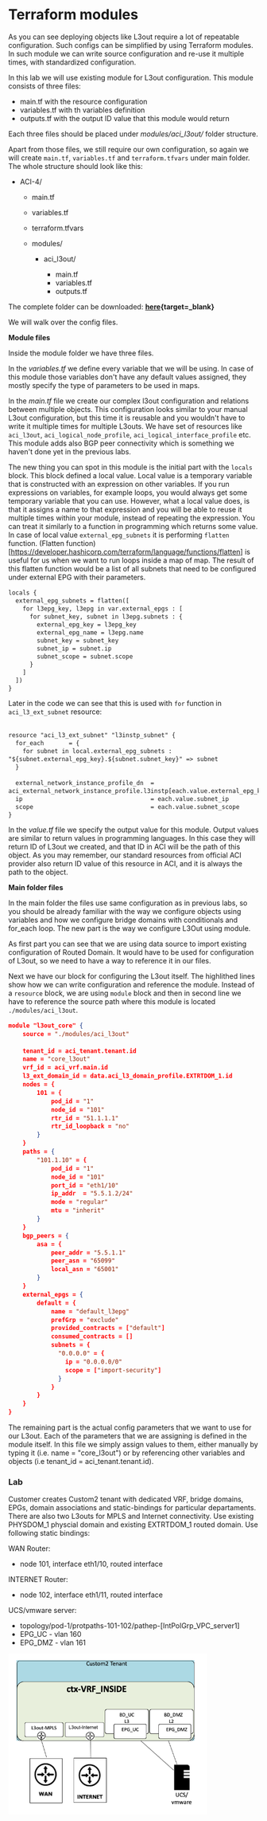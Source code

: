 # Terraform modules

As you can see deploying objects like L3out require a lot of repeatable configuration. Such configs can be simplified by using Terraform modules. In such module we can write source configuration and re-use it multiple times, with standardized configuration.

In this lab we will use existing module for L3out configuration.
This module consists of three files:

- main.tf with the resource configuration
- variables.tf with th variables definition
- outputs.tf with the output ID value that this module would return

Each three files should be placed under *modules/aci_l3out/* folder structure.

Apart from those files, we still require our own configuration, so again we will create `main.tf`, `variables.tf` and `terraform.tfvars` under main folder. The whole structure should look like this:

- ACI-4/

    - main.tf
    - variables.tf
    - terraform.tfvars
    - modules/

        - aci_l3out/

            - main.tf
            - variables.tf
            - outputs.tf

The complete folder can be downloaded: **[here](https://raw.githubusercontent.com/marcinduma/ACI-Automation/main/docs/modules-demo.zip){target=_blank}**

We will walk over the config files.

**Module files**

Inside the module folder we have three files.

In the *variables.tf* we define every variable that we will be using. In case of this module those variables don't have any default values assigned, they mostly specify the type of parameters to be used in maps.

In the *main.tf* file we create our complex l3out configuration and relations between multiple objects. This configuration looks similar to your manual L3out configuration, but this time it is reusable and you wouldn't have to write it multiple times for multiple L3outs.
We have set of resources like `aci_l3out`, `aci_logical_node_profile`, `aci_logical_interface_profile` etc. This module adds also BGP peer connectivity which is something we haven't done yet in the previous labs.

The new thing you can spot in this module is the initial part with the `locals` block. This block defined a local value. Local value is a temporary variable that is constructed with an expression on other variables. If you run expressions on variables, for example loops, you would always get some temporary variable that you can use. However, what a local value does, is that it assigns a name to that expression and you will be able to reuse it multiple times within your module, instead of repeating the expression. You can treat it similarly to a function in programming which returns some value.
In case of local value `external_epg_subnets` it is performing `flatten` function. (Flatten function)[https://developer.hashicorp.com/terraform/language/functions/flatten] is useful for us when we want to run loops inside a map of map. The result of this flatten function would be a list of all subnets that need to be configured under external EPG with their parameters.

```
locals {
  external_epg_subnets = flatten([
    for l3epg_key, l3epg in var.external_epgs : [
      for subnet_key, subnet in l3epg.subnets : {
        external_epg_key = l3epg_key
        external_epg_name = l3epg.name
        subnet_key = subnet_key
        subnet_ip = subnet.ip
        subnet_scope = subnet.scope
      }
    ]
  ])
}
```

Later in the code we can see that this is used with `for` function in `aci_l3_ext_subnet` resource:

```

resource "aci_l3_ext_subnet" "l3instp_subnet" {
  for_each       = {
    for subnet in local.external_epg_subnets : "${subnet.external_epg_key}.${subnet.subnet_key}" => subnet
  }

  external_network_instance_profile_dn  = aci_external_network_instance_profile.l3instp[each.value.external_epg_key].id
  ip                                    = each.value.subnet_ip
  scope                                 = each.value.subnet_scope
}
```

In the *value.tf* file we specify the output value for this module. Output values are similar to return values in programming languages. In this case they will return ID of L3out we created, and that ID in ACI will be the path of this object.
As you may remember, our standard resources from official ACI provider also return ID value of this resource in ACI, and it is always the path to the object.

**Main folder files**

In the main folder the files use same configuration as in previous labs, so you should be already familiar with the way we configure objects using variables and how we configure  bridge domains with conditionals and for_each loop. The new part is the way we configure L3Out using module.

As first part you can see that we are using data source to import existing configuration of Routed Domain. It would have to be used for configuration of L3out, so we need to have a way to reference it in our files.

Next we have our block for configuring the L3out itself. The highlithed lines show how we can write configuration and reference the module. Instead of a `resource` block, we are using `module` block and then in second line we have to reference the source path where this module is located `./modules/aci_l3out`.

```json hl_lines="1 2"
module "l3out_core" {
    source = "./modules/aci_l3out"

    tenant_id = aci_tenant.tenant.id
    name = "core_l3out"
    vrf_id = aci_vrf.main.id
    l3_ext_domain_id = data.aci_l3_domain_profile.EXTRTDOM_1.id
    nodes = {
        101 = {
            pod_id = "1"
            node_id = "101"
            rtr_id = "51.1.1.1"
            rtr_id_loopback = "no"
        }
    }
    paths = {
        "101.1.10" = {
            pod_id = "1"
            node_id = "101"
            port_id = "eth1/10"
            ip_addr  = "5.5.1.2/24"
            mode = "regular"
            mtu = "inherit"
        }
    }
    bgp_peers = {
        asa = {
            peer_addr = "5.5.1.1"
            peer_asn = "65099"
            local_asn = "65001"
        }
    }
    external_epgs = {
        default = {
            name = "default_l3epg"
            prefGrp = "exclude"
            provided_contracts = ["default"]
            consumed_contracts = []
            subnets = {
              "0.0.0.0" = {
                ip = "0.0.0.0/0"
                scope = ["import-security"]
              }
            }
        }
    }
}
```

The remaining part is the actual config parameters that we want to use for our L3out. Each of the parameters that we are assigning is defined in the module itself. In this file we simply assign values to them, either manually by typing it (i.e. name = "core_l3out") or by referencing other variables and objects (i.e tenant_id = aci_tenant.tenant.id).


### Lab

Customer creates Custom2 tenant with dedicated VRF, bridge domains, EPGs, domain associations and static-bindings for particular departaments. There are also two L3outs for MPLS and Internet connectivity. Use existing PHYSDOM_1 physcial domain and existing EXTRTDOM_1 routed domain. Use following static bindings:

WAN Router:

- node 101, interface eth1/10, routed interface

INTERNET Router:

- node 102, interface eth1/11, routed interface

UCS/vmware server:

- topology/pod-1/protpaths-101-102/pathep-[IntPolGrp_VPC_server1]
- EPG_UC - vlan 160
- EPG_DMZ - vlan 161

<img src="https://raw.githubusercontent.com/marcinduma/ACI-Automation/main/images/terraform-usecase-module.png" width = 400>

